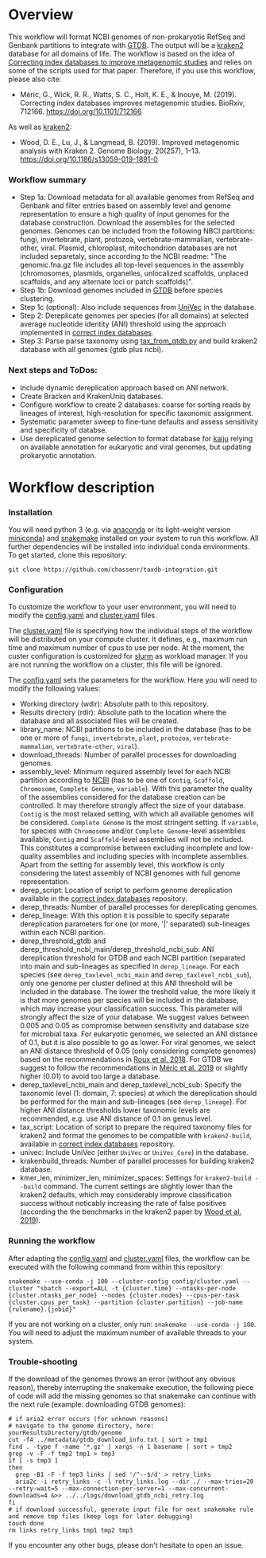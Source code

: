 # Overview
This workflow will format NCBI genomes of non-prokaryotic RefSeq and Genbank partitions to integrate with [GTDB](https://gtdb.ecogenomic.org/). The output will be a [kraken2](https://github.com/DerrickWood/kraken2) database for all domains of life. The workflow is based on the idea of [Correcting index databases to improve metagenomic studies](https://www.biorxiv.org/content/10.1101/712166v1) and relies on some of the scripts used for that paper. Therefore, if you use this workflow, please also cite:

* Méric, G., Wick, R. R., Watts, S. C., Holt, K. E., & Inouye, M. (2019). Correcting index databases improves metagenomic studies. BioRxiv, 712166. https://doi.org/10.1101/712166

As well as [kraken2](https://genomebiology.biomedcentral.com/articles/10.1186/s13059-019-1891-0):

* Wood, D. E., Lu, J., & Langmead, B. (2019). Improved metagenomic analysis with Kraken 2. Genome Biology, 20(257), 1–13. https://doi.org/10.1186/s13059-019-1891-0

### Workflow summary
* Step 1a: Download metadata for all available genomes from RefSeq and Genbank and filter entries based on assembly level and genome representation to ensure a high quality of input genomes for the database construction. Download the assemblies for the selected genomes. Genomes can be included from the following NBCI partitions: fungi, invertebrate, plant, protozoa, vertebrate-mammalian, vertebrate-other, viral. Plasmid, chloroplast, mitochondrion databases are not included separetaly, since according to the NCBI readme: "The genomic.fna.gz file includes all top-level sequences in the assembly (chromosomes, plasmids, organelles, unlocalized scaffolds, unplaced scaffolds, and any alternate loci or patch scaffolds)".
* Step 1b: Download genomes included in [GTDB](https://gtdb.ecogenomic.org/) before species clustering.
* Step 1c (optional): Also include sequences from [UniVec](https://www.ncbi.nlm.nih.gov/tools/vecscreen/univec/) in the database.
* Step 2: Dereplicate genomes per species (for all domains) at selected average nucleotide identity (ANI) threshold using the approach implemented in [correct index databases](https://github.com/rrwick/Metagenomics-Index-Correction/blob/master/dereplicate_assemblies.py).
* Step 3: Parse parse taxonomy using [tax_from_gtdb.py](https://github.com/rrwick/Metagenomics-Index-Correction/blob/master/tax_from_gtdb.py) and build kraken2 database with all genomes (gtdb plus ncbi).

### Next steps and ToDos:
* Include dynamic dereplication approach based on ANI network.
* Create Bracken and KrakenUniq databases.
* Configure workflow to create 2 databases: coarse for sorting reads by lineages of interest, high-resolution for specific taxonomic assignment.
* Systematic parameter sweep to fine-tune defaults and assess sensitivity and specificity of databse.
* Use dereplicated genome selection to format database for [kaiju](https://github.com/bioinformatics-centre/kaiju) relying on available annotation for eukaryotic and viral genomes, but updating prokaryotic annotation.

# Workflow description

### Installation
You will need python 3 (e.g. via [anaconda](https://docs.anaconda.com/anaconda/install/linux/) or its light-weight version [miniconda](https://docs.conda.io/en/latest/miniconda.html)) and [snakemake](https://snakemake.readthedocs.io/en/stable/) installed on your system to run this workflow. All further dependencies will be installed into individual conda environments. To get started, clone this repository:
```
git clone https://github.com/chassenr/taxdb-integration.git
```

### Configuration
To customize the workflow to your user environment, you will need to modify the [config.yaml](https://github.com/chassenr/taxdb-integration/blob/master/config/config.yaml) and [cluster.yaml](https://github.com/chassenr/taxdb-integration/blob/master/config/cluster.yaml) files. 

The [cluster.yaml](https://github.com/chassenr/taxdb-integration/blob/master/config/cluster.yaml) file is specifying how the individual steps of the workflow will be distributed on your compute cluster. It defines, e.g., maximum run time and maximum number of cpus to use per node. At the moment, the custer configuration is customized for [slurm](https://slurm.schedmd.com/documentation.html) as workload manager. If you are not running the workflow on a cluster, this file will be ignored.

The [config.yaml](https://github.com/chassenr/taxdb-integration/blob/master/config/config.yaml) sets the parameters for the workflow. Here you will need to modify the following values:
* Working directory (wdir): Absolute path to this repository.
* Results directory (rdir): Absolute path to the location where the database and all associated files will be created.
* library_name: NCBI partitions to be included in the database (has to be one or more of ```fungi```, ```invertebrate```, ```plant```, ```protozoa```, ```vertebrate-mammalian```, ```vertebrate-other```, ```viral```).
* download_threads: Number of parallel processes for downloading genomes.
* assembly_level: Minimum required assembly level for each NCBI partition according to [NCBI](https://www.ncbi.nlm.nih.gov/assembly/help/) (has to be one of ```Contig```, ```Scaffold```, ```Chromosome```, ```Complete Genome```, ```variable```). With this parameter the quality of the assemblies considered for the database creation can be controlled. It may therefore strongly affect the size of your database. ```Contig``` is the most relaxed setting, with which all available genomes will be considered. ```Complete Genome``` is the most stringent setting. If ```variable```, for species with ```Chromosome``` and/or ```Complete Genome```-level assemblies available, ```Contig``` and ```Scaffold```-level assemblies will not be included. This constitutes a compromise between excluding incomplete and low-quality assemblies and including species with incomplete assemblies. Apart from the setting for assembly level, this workflow is only considering the latest assembly of NCBI genomes with full genome representation.
* derep_script: Location of script to perform genome dereplication available in the [correct index databases](https://github.com/rrwick/Metagenomics-Index-Correction) repository.
* derep_threads: Number of parallel processes for dereplicating genomes.
* derep_lineage: With this option it is possible to specify separate dereplication parameters for one (or more, '|' separated) sub-lineages within each NCBI parition.
* derep_threshold_gtdb and derep_threshold_ncbi_main/derep_threshold_ncbi_sub: ANI dereplication threshold for GTDB and each NCBI partition (separated into main and sub-lineages as specified in ```derep_lineage```. For each species (see ```derep_taxlevel_ncbi_main``` and ```derep_taxlevel_ncbi_sub```), only one genome per cluster defined at this ANI threshold will be included in the database. The lower the treshold value, the more likely it is that more genomes per species will be included in the database, which may increase your classification success. This parameter will strongly affect the size of your database. We suggest values between 0.005 and 0.05 as compromise between sensitivity and database size for microbial taxa. For eukaryotic genomes, we selected an ANI distance of 0.1, but it is also possible to go as lower. For viral genomes, we select an ANI distance threshold of 0.05 (only considering complete genomes) based on the recommendations in [Roux et al. 2018](https://www.nature.com/articles/nbt.4306). For GTDB we suggest to follow the recommendations in [Méric et al. 2019](https://www.biorxiv.org/content/10.1101/712166v1) or slightly higher (0.01) to avoid too large a database.
* derep_taxlevel_ncbi_main and derep_taxlevel_ncbi_sub: Specify the taxonomic level (1: domain, 7: species) at which the dereplication should be performed for the main and sub-lineages (see ```derep_lineage```). For higher ANI distance thresholds lower taxonomic levels are recommended, e.g. use ANI distance of 0.1 on genus level.
* tax_script: Location of script to prepare the required taxonomy files for kraken2 and format the genomes to be compatible with ```kraken2-build```, available in [correct index databases](https://github.com/rrwick/Metagenomics-Index-Correction) repository. 
* univec: Include UniVec (either ```UniVec``` or ```UniVec_Core```) in the database.
* krakenbuild_threads: Number of parallel processes for building kraken2 database.
* kmer_len, minimizer_len, minimizer_spaces: Settings for ```kraken2-build --build``` command. The current settings are slightly lower than the kraken2 defaults, which may considerably improve classification success without noticably increasing the rate of false positives (according the the benchmarks in the kraken2 paper by [Wood et al. 2019](https://genomebiology.biomedcentral.com/articles/10.1186/s13059-019-1891-0)).

### Running the workflow
After adapting the [config.yaml](https://github.com/chassenr/taxdb-integration/blob/master/config/config.yaml) and [cluster.yaml](https://github.com/chassenr/taxdb-integration/blob/master/config/cluster.yaml) files, the workflow can be executed with the following command from within this repository:
```
snakemake --use-conda -j 100 --cluster-config config/cluster.yaml --cluster "sbatch --export=ALL -t {cluster.time} --ntasks-per-node {cluster.ntasks_per_node} --nodes {cluster.nodes} --cpus-per-task {cluster.cpus_per_task} --partition {cluster.partition} --job-name {rulename}.{jobid}"
```
If you are not working on a cluster, only run: ```snakemake --use-conda -j 100```. You will need to adjust the maximum number of available threads to your system.

### Trouble-shooting
If the download of the genomes throws an error (without any obvious reason), thereby interrupting the snakemake execution, the following piece of code will add the missing genomes so that snakemake can continue with the next rule (example: downloading GTDB genomes):
```
# if aria2 error occurs (for unknown reasons)
# navigate to the genome directory, here: yourResultsDirectory/gtdb/genome
cut -f4 ../metadata/gtdb_download_info.txt | sort > tmp1
find . -type f -name '*.gz' | xargs -n 1 basename | sort > tmp2
grep -v -F -f tmp2 tmp1 > tmp3
if [ -s tmp3 ]
then
  grep -B1 -F -f tmp3 links | sed '/^--$/d' > retry_links
  aria2c -i retry_links -c -l retry_links.log --dir ./ --max-tries=20 --retry-wait=5 --max-connection-per-server=1 --max-concurrent-downloads=4 &>> ../../logs/download_gtdb_ncbi_retry.log
fi
# if download successful, generate input file for next snakemake rule and remove tmp files (keep logs for later debugging)
touch done
rm links retry_links tmp1 tmp2 tmp3
```

If you encounter any other bugs, please don't hesitate to open an issue.

